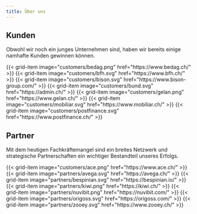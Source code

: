 ```yaml
---
title: Über uns
---
```


## Kunden

Obwohl wir noch ein junges Unternehmen sind, haben wir bereits einige namhafte Kunden gewinnen können.

<div class="row">
  {{< grid-item
      image="customers/bedag.png"
      href="https://www.bedag.ch/" >}}
  {{< grid-item
      image="customers/bfh.svg"
      href="https://www.bfh.ch/" >}}
  {{< grid-item
      image="customers/bison.svg"
      href="https://www.bison-group.com/" >}}
  {{< grid-item
      image="customers/bund.svg"
      href="https://admin.ch/" >}}
  {{< grid-item
      image="customers/gelan.png"
      href="https://www.gelan.ch/" >}}
  {{< grid-item
      image="customers/mobiliar.svg"
      href="https://www.mobiliar.ch/" >}}
  {{< grid-item
      image="customers/postfinance.svg"
      href="https://www.postfinance.ch/" >}}
</div>

## Partner

Mit dem heutigen Fachkräftemangel sind ein breites Netzwerk und strategische Partnerschaften ein wichtiger Bestandteil
unseres Erfolgs.

<div class="row">
  {{< grid-item
      image="customers/ace.png"
      href="https://www.ace.ch/" >}}
  {{< grid-item
      image="partners/avega.svg"
      href="https://avega.ch/" >}}
  {{< grid-item
      image="partners/bespinian.svg"
      href="https://bespinian.io/" >}}
  {{< grid-item
      image="partners/kiwi.png"
      href="https://kiwi.ch/" >}}
  {{< grid-item
      image="partners/nuvibit.png"
      href="https://nuvibit.com/" >}}
  {{< grid-item
      image="partners/origoss.svg"
      href="https://origoss.com/" >}}
  {{< grid-item
      image="partners/zooey.svg"
      href="https://www.zooey.ch/" >}}
</div>
